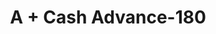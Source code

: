 ---
f_zip-code: 65401
f_state-code: MO
title: A + Cash Advance-180
f_phone: 573-341-8269
f_city-only: Rolla
f_address: 1726 N Bishop Ave Rolla
f_location-unique-id: '180'
slug: a-+-cash-advance-180
updated-on: '2024-05-30T13:46:58.046Z'
created-on: '2024-05-30T13:36:59.803Z'
published-on: '2024-05-30T13:54:32.469Z'
f_city-state: cms/city/rolla-mo.md
f_company: cms/company/a-+-cash-advance.md
f_state: cms/state/missouri.md
layout: '[payday-loan].html'
tags: payday-loan
---